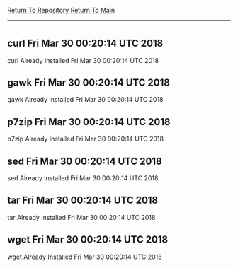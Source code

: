 [Return To Repository](https://github.com/deathbybandaid/piholeparser/)
[Return To Main](https://github.com/deathbybandaid/piholeparser/blob/master/RecentRunLogs/Mainlog.md)
____________________________________
# 
## curl Fri Mar 30 00:20:14 UTC 2018
curl Already Installed Fri Mar 30 00:20:14 UTC 2018
## gawk Fri Mar 30 00:20:14 UTC 2018
gawk Already Installed Fri Mar 30 00:20:14 UTC 2018
## p7zip Fri Mar 30 00:20:14 UTC 2018
p7zip Already Installed Fri Mar 30 00:20:14 UTC 2018
## sed Fri Mar 30 00:20:14 UTC 2018
sed Already Installed Fri Mar 30 00:20:14 UTC 2018
## tar Fri Mar 30 00:20:14 UTC 2018
tar Already Installed Fri Mar 30 00:20:14 UTC 2018
## wget Fri Mar 30 00:20:14 UTC 2018
wget Already Installed Fri Mar 30 00:20:14 UTC 2018
